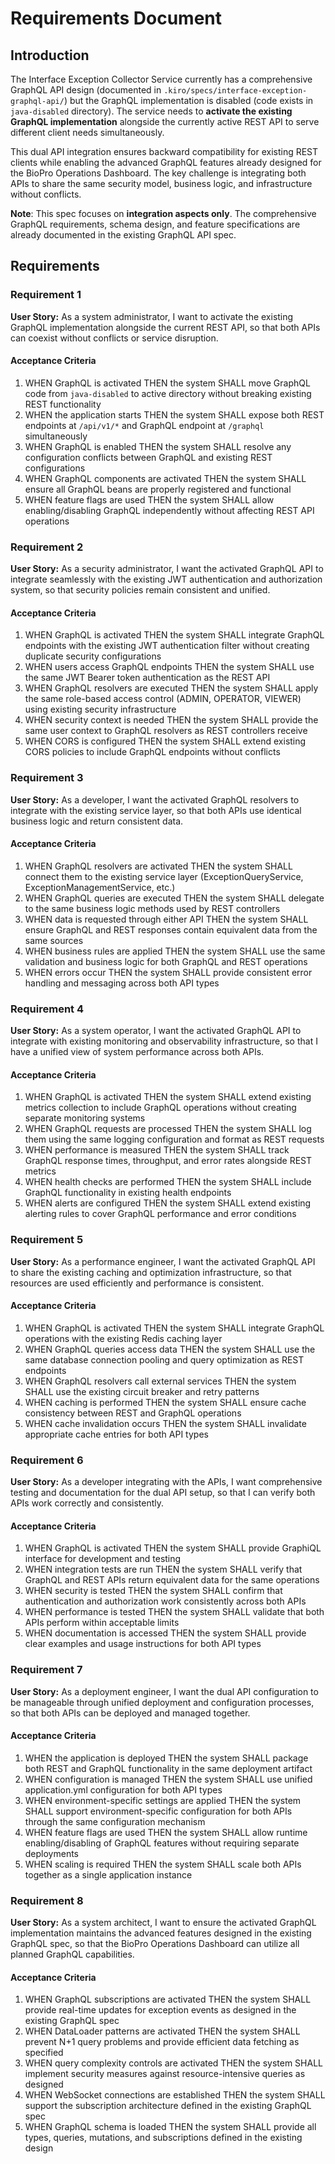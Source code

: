 # Requirements Document

## Introduction

The Interface Exception Collector Service currently has a comprehensive GraphQL API design (documented in `.kiro/specs/interface-exception-graphql-api/`) but the GraphQL implementation is disabled (code exists in `java-disabled` directory). The service needs to **activate the existing GraphQL implementation** alongside the currently active REST API to serve different client needs simultaneously.

This dual API integration ensures backward compatibility for existing REST clients while enabling the advanced GraphQL features already designed for the BioPro Operations Dashboard. The key challenge is integrating both APIs to share the same security model, business logic, and infrastructure without conflicts.

**Note**: This spec focuses on **integration aspects only**. The comprehensive GraphQL requirements, schema design, and feature specifications are already documented in the existing GraphQL API spec.

## Requirements

### Requirement 1

**User Story:** As a system administrator, I want to activate the existing GraphQL implementation alongside the current REST API, so that both APIs can coexist without conflicts or service disruption.

#### Acceptance Criteria

1. WHEN GraphQL is activated THEN the system SHALL move GraphQL code from `java-disabled` to active directory without breaking existing REST functionality
2. WHEN the application starts THEN the system SHALL expose both REST endpoints at `/api/v1/*` and GraphQL endpoint at `/graphql` simultaneously
3. WHEN GraphQL is enabled THEN the system SHALL resolve any configuration conflicts between GraphQL and existing REST configurations
4. WHEN GraphQL components are activated THEN the system SHALL ensure all GraphQL beans are properly registered and functional
5. WHEN feature flags are used THEN the system SHALL allow enabling/disabling GraphQL independently without affecting REST API operations

### Requirement 2

**User Story:** As a security administrator, I want the activated GraphQL API to integrate seamlessly with the existing JWT authentication and authorization system, so that security policies remain consistent and unified.

#### Acceptance Criteria

1. WHEN GraphQL is activated THEN the system SHALL integrate GraphQL endpoints with the existing JWT authentication filter without creating duplicate security configurations
2. WHEN users access GraphQL endpoints THEN the system SHALL use the same JWT Bearer token authentication as the REST API
3. WHEN GraphQL resolvers are executed THEN the system SHALL apply the same role-based access control (ADMIN, OPERATOR, VIEWER) using existing security infrastructure
4. WHEN security context is needed THEN the system SHALL provide the same user context to GraphQL resolvers as REST controllers receive
5. WHEN CORS is configured THEN the system SHALL extend existing CORS policies to include GraphQL endpoints without conflicts

### Requirement 3

**User Story:** As a developer, I want the activated GraphQL resolvers to integrate with the existing service layer, so that both APIs use identical business logic and return consistent data.

#### Acceptance Criteria

1. WHEN GraphQL resolvers are activated THEN the system SHALL connect them to the existing service layer (ExceptionQueryService, ExceptionManagementService, etc.)
2. WHEN GraphQL queries are executed THEN the system SHALL delegate to the same business logic methods used by REST controllers
3. WHEN data is requested through either API THEN the system SHALL ensure GraphQL and REST responses contain equivalent data from the same sources
4. WHEN business rules are applied THEN the system SHALL use the same validation and business logic for both GraphQL and REST operations
5. WHEN errors occur THEN the system SHALL provide consistent error handling and messaging across both API types

### Requirement 4

**User Story:** As a system operator, I want the activated GraphQL API to integrate with existing monitoring and observability infrastructure, so that I have a unified view of system performance across both APIs.

#### Acceptance Criteria

1. WHEN GraphQL is activated THEN the system SHALL extend existing metrics collection to include GraphQL operations without creating separate monitoring systems
2. WHEN GraphQL requests are processed THEN the system SHALL log them using the same logging configuration and format as REST requests
3. WHEN performance is measured THEN the system SHALL track GraphQL response times, throughput, and error rates alongside REST metrics
4. WHEN health checks are performed THEN the system SHALL include GraphQL functionality in existing health endpoints
5. WHEN alerts are configured THEN the system SHALL extend existing alerting rules to cover GraphQL performance and error conditions

### Requirement 5

**User Story:** As a performance engineer, I want the activated GraphQL API to share the existing caching and optimization infrastructure, so that resources are used efficiently and performance is consistent.

#### Acceptance Criteria

1. WHEN GraphQL is activated THEN the system SHALL integrate GraphQL operations with the existing Redis caching layer
2. WHEN GraphQL queries access data THEN the system SHALL use the same database connection pooling and query optimization as REST endpoints
3. WHEN GraphQL resolvers call external services THEN the system SHALL use the existing circuit breaker and retry patterns
4. WHEN caching is performed THEN the system SHALL ensure cache consistency between REST and GraphQL operations
5. WHEN cache invalidation occurs THEN the system SHALL invalidate appropriate cache entries for both API types

### Requirement 6

**User Story:** As a developer integrating with the APIs, I want comprehensive testing and documentation for the dual API setup, so that I can verify both APIs work correctly and consistently.

#### Acceptance Criteria

1. WHEN GraphQL is activated THEN the system SHALL provide GraphiQL interface for development and testing
2. WHEN integration tests are run THEN the system SHALL verify that GraphQL and REST APIs return equivalent data for the same operations
3. WHEN security is tested THEN the system SHALL confirm that authentication and authorization work consistently across both APIs
4. WHEN performance is tested THEN the system SHALL validate that both APIs perform within acceptable limits
5. WHEN documentation is accessed THEN the system SHALL provide clear examples and usage instructions for both API types

### Requirement 7

**User Story:** As a deployment engineer, I want the dual API configuration to be manageable through unified deployment and configuration processes, so that both APIs can be deployed and managed together.

#### Acceptance Criteria

1. WHEN the application is deployed THEN the system SHALL package both REST and GraphQL functionality in the same deployment artifact
2. WHEN configuration is managed THEN the system SHALL use unified application.yml configuration for both API types
3. WHEN environment-specific settings are applied THEN the system SHALL support environment-specific configuration for both APIs through the same configuration mechanism
4. WHEN feature flags are used THEN the system SHALL allow runtime enabling/disabling of GraphQL features without requiring separate deployments
5. WHEN scaling is required THEN the system SHALL scale both APIs together as a single application instance

### Requirement 8

**User Story:** As a system architect, I want to ensure the activated GraphQL implementation maintains the advanced features designed in the existing GraphQL spec, so that the BioPro Operations Dashboard can utilize all planned GraphQL capabilities.

#### Acceptance Criteria

1. WHEN GraphQL subscriptions are activated THEN the system SHALL provide real-time updates for exception events as designed in the existing GraphQL spec
2. WHEN DataLoader patterns are activated THEN the system SHALL prevent N+1 query problems and provide efficient data fetching as specified
3. WHEN query complexity controls are activated THEN the system SHALL implement security measures against resource-intensive queries as designed
4. WHEN WebSocket connections are established THEN the system SHALL support the subscription architecture defined in the existing GraphQL spec
5. WHEN GraphQL schema is loaded THEN the system SHALL provide all types, queries, mutations, and subscriptions defined in the existing design
</content>
</invoke>